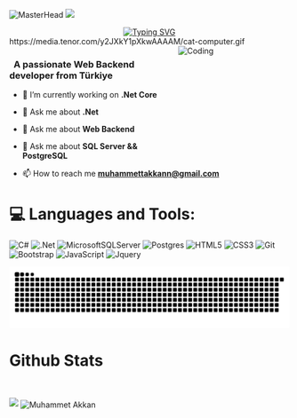 ![MasterHead](https://www.systemlogicsolution.com/images/dotnetdeveloper.png)
![](https://komarev.com/ghpvc/?username=MuhammetAkkan&color=blue)
<div align="center">
 <a href="https://github.com/MuhammetAkkan">
  <img src="https://readme-typing-svg.demolab.com?font=Fira+Code&size=28&duration=3000&pause=500&center=true&vCenter=true&width=435&lines=%e2%9c%a8+Muhammet+Akkan+%e2%9c%a8;%f0%9f%93%9a+Software+Developer+%f0%9f%92%bb;Welcome+To+My+Profile+%f0%9f%91%80" alt="Typing SVG" />
 </a>
</div>
https://media.tenor.com/y2JXkY1pXkwAAAAM/cat-computer.gif
<img src="https://media.tenor.com/y2JXkY1pXkwAAAAM/cat-computer.gif" alt="Coding" width=200 height=200 align="right">


<h3 align="left">&nbsp; A passionate Web Backend developer from Türkiye</h3>

- 🔭 I’m currently working on **.Net Core**

- 💬 Ask me about **.Net**
- 💬 Ask me about **Web Backend**
- 💬 Ask me about **SQL Server && PostgreSQL**

- 📫 How to reach me **muhammettakkann@gmail.com**

<!--
<details>
  <summary>:zap: GitHub Stats</summary> 
-->
# 💻 Languages and Tools:
![C#](https://img.shields.io/badge/c%23-%23239120.svg?style=for-the-badge&logo=csharp&logoColor=white)
![.Net](https://img.shields.io/badge/.NET-5C2D91?style=for-the-badge&logo=.net&logoColor=white)
![MicrosoftSQLServer](https://img.shields.io/badge/Microsoft%20SQL%20Server-CC2927?style=for-the-badge&logo=microsoft%20sql%20server&logoColor=white)
![Postgres](https://img.shields.io/badge/postgres-%23316192.svg?style=for-the-badge&logo=postgresql&logoColor=white)
![HTML5](https://img.shields.io/badge/html5-%23E34F26.svg?style=for-the-badge&logo=html5&logoColor=white)
![CSS3](https://img.shields.io/badge/css3-%231572B6.svg?style=for-the-badge&logo=css3&logoColor=white)
![Git](https://img.shields.io/badge/git-%23F05033.svg?style=for-the-badge&logo=git&logoColor=white)
![Bootstrap](https://img.shields.io/badge/bootstrap-%23563D7C.svg?style=for-the-badge&logo=bootstrap&logoColor=white)
![JavaScript](https://img.shields.io/badge/javascript-%23323330.svg?style=for-the-badge&logo=javascript&logoColor=%23F7DF1E)
![Jquery](https://img.shields.io/badge/jQuery-%230769AD.svg?logo=jquery&style=for-the-badge&logoColor=white)


<picture>
  <source media="(prefers-color-scheme: dark)" srcset="https://raw.githubusercontent.com/CagatayAkkas/CagatayAkkas/output/github-contribution-grid-snake-dark.svg">
  <source media="(prefers-color-scheme: light)" srcset="https://raw.githubusercontent.com/CagatayAkkas/CagatayAkkas/output/github-contribution-grid-snake.svg">
  <img alt="github contribution grid snake animation" src="https://raw.githubusercontent.com/CagatayAkkas/CagatayAkkas/output/github-contribution-grid-snake.svg">
</picture>



# Github Stats

 <br />
 
  <p align="left">
  <a>
    <img heigth="160" width="182" src="https://media.tenor.com/NwY5ppxLs_oAAAAM/kitten-keybo.gif">
      <img align="center" src="https://github-readme-stats.vercel.app/api?username=MuhammetAkkan&theme=material-palenight&hide_border=false&include_all_commits=false&count_private=false" alt="Muhammet Akkan" />
  </a>
</p>

  
<br />
    
 <!--
 [![Top Langs](https://github-readme-stats.vercel.app/api/top-langs/?username=CagatayAkkas&layout=compact&langs_count=25&title_color=0000ee&text_color=ffffff&bg_color=000000&hide_border=true)](https://github.com/CagatayAkkas/github-readme-stats)
-->


<br />



<br />


<br />


<!--
</details>
-->

<!--
<details>
   <summary>:zap: Languages and Tools</summary>
 -->
